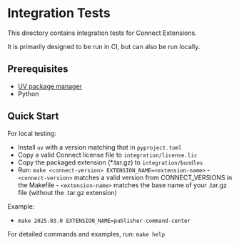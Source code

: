 # Integration Tests

This directory contains integration tests for Connect Extensions.

It is primarily designed to be run in CI, but can also be run locally.

## Prerequisites
- [UV package manager](https://docs.astral.sh/uv/getting-started/installation/)
- Python

## Quick Start
For local testing:
- Install `uv` with a version matching that in `pyproject.toml`
- Copy a valid Connect license file to `integration/license.lic`
- Copy the packaged extension (*.tar.gz) to `integration/bundles`
- Run: `make <connect-version> EXTENSION_NAME=<extension-name>`
		- `<connect-version>` matches a valid version from CONNECT_VERSIONS in the Makefile 
		- `<extension-name>` matches the base name of your .tar.gz file (without the .tar.gz extension)

Example:
- `make 2025.03.0 EXTENSION_NAME=publisher-command-center`

For detailed commands and examples, run: `make help`
